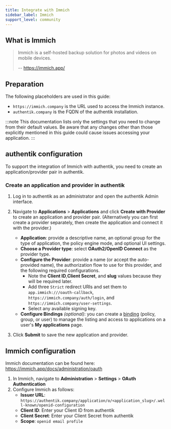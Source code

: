 ```yaml
---
title: Integrate with Immich
sidebar_label: Immich
support_level: community
---
```


## What is Immich

> Immich is a self-hosted backup solution for photos and videos on mobile devices.
>
> -- https://immich.app/

## Preparation

The following placeholders are used in this guide:

- `https://immich.company` is the URL used to access the Immich instance.
- `authentik.company` is the FQDN of the authentik installation.

:::note
This documentation lists only the settings that you need to change from their default values. Be aware that any changes other than those explicitly mentioned in this guide could cause issues accessing your application.
:::

## authentik configuration

To support the integration of Immich with authentik, you need to create an application/provider pair in authentik.

### Create an application and provider in authentik

1. Log in to authentik as an administrator and open the authentik Admin interface.
2. Navigate to **Applications** > **Applications** and click **Create with Provider** to create an application and provider pair. (Alternatively you can first create a provider separately, then create the application and connect it with the provider.)
    - **Application**: provide a descriptive name, an optional group for the type of application, the policy engine mode, and optional UI settings.
    - **Choose a Provider type**: select **OAuth2/OpenID Connect** as the provider type.
    - **Configure the Provider**: provide a name (or accept the auto-provided name), the authorization flow to use for this provider, and the following required configurations.
        - Note the **Client ID**,**Client Secret**, and **slug** values because they will be required later.
        - Add three `Strict` redirect URIs and set them to `app.immich:///oauth-callback`, `https://immich.company/auth/login`, and `https://immich.company/user-settings`.
        - Select any available signing key.
    - **Configure Bindings** _(optional)_: you can create a [binding](/docs/add-secure-apps/flows-stages/bindings/) (policy, group, or user) to manage the listing and access to applications on a user's **My applications** page.

3. Click **Submit** to save the new application and provider.

## Immich configuration

Immich documentation can be found here: https://immich.app/docs/administration/oauth

1. In Immich, navigate to **Administration** > **Settings** > **OAuth Authentication**
2. Configure Immich as follows:
    - **Issuer URL**: `https://authentik.company/application/o/<application_slug>/.well-known/openid-configuration`
    - **Client ID**: Enter your Client ID from authentik
    - **Client Secret**: Enter your Client Secret from authentik
    - **Scope**: `openid email profile`
